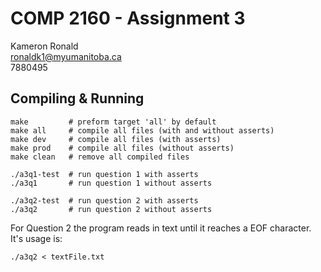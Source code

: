 # COMP 2160 - Assignment 3

Kameron Ronald  
ronaldk1@myumanitoba.ca  
7880495  

## Compiling & Running

```shell
make         # preform target 'all' by default
make all     # compile all files (with and without asserts)
make dev     # compile all files (with asserts)
make prod    # compile all files (without asserts)
make clean   # remove all compiled files

./a3q1-test  # run question 1 with asserts
./a3q1       # run question 1 without asserts

./a3q2-test  # run question 2 with asserts
./a3q2       # run question 2 without asserts
```

For Question 2 the program reads in text until it reaches a EOF character. It's usage is:

```shell
./a3q2 < textFile.txt
```
